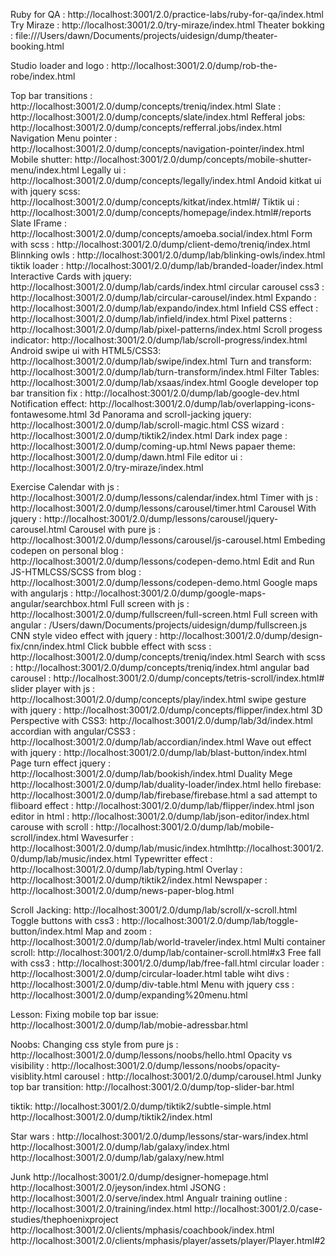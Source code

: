 Ruby for QA : http://localhost:3001/2.0/practice-labs/ruby-for-qa/index.html
Try Miraze  : http://localhost:3001/2.0/try-miraze/index.html
Theater bokking : file:///Users/dawn/Documents/projects/uidesign/dump/theater-booking.html

Studio
loader and logo : http://localhost:3001/2.0/dump/rob-the-robe/index.html

Top bar transitions : http://localhost:3001/2.0/dump/concepts/treniq/index.html
Slate : http://localhost:3001/2.0/dump/concepts/slate/index.html
Refferal jobs: http://localhost:3001/2.0/dump/concepts/refferral.jobs/index.html
Navigation Menu pointer : http://localhost:3001/2.0/dump/concepts/navigation-pointer/index.html
Mobile shutter: http://localhost:3001/2.0/dump/concepts/mobile-shutter-menu/index.html
Legally ui : http://localhost:3001/2.0/dump/concepts/legally/index.html
Andoid kitkat ui with jquery scss: http://localhost:3001/2.0/dump/concepts/kitkat/index.html#/
Tiktik ui : http://localhost:3001/2.0/dump/concepts/homepage/index.html#/reports
Slate IFrame : http://localhost:3001/2.0/dump/concepts/amoeba.social/index.html
Form with scss : http://localhost:3001/2.0/dump/client-demo/treniq/index.html
Blinnking owls : http://localhost:3001/2.0/dump/lab/blinking-owls/index.html
tiktik loader : http://localhost:3001/2.0/dump/lab/branded-loader/index.html
Interactive Cards with jquery: http://localhost:3001/2.0/dump/lab/cards/index.html
circular carousel css3 : http://localhost:3001/2.0/dump/lab/circular-carousel/index.html
Expando : http://localhost:3001/2.0/dump/lab/expando/index.html
Infield CSS effect : http://localhost:3001/2.0/dump/lab/infield/index.html
Pixel patterns : http://localhost:3001/2.0/dump/lab/pixel-patterns/index.html
Scroll progess indicator: http://localhost:3001/2.0/dump/lab/scroll-progress/index.html
Android swipe ui with HTML5/CSS3: http://localhost:3001/2.0/dump/lab/swipe/index.html
Turn and transform: http://localhost:3001/2.0/dump/lab/turn-transform/index.html
Filter Tables: http://localhost:3001/2.0/dump/lab/xsaas/index.html
Google developer top bar transition fix : http://localhost:3001/2.0/dump/lab/google-dev.html
Notification effect: http://localhost:3001/2.0/dump/lab/overlapping-icons-fontawesome.html
3d Panorama and scroll-jacking jquery: http://localhost:3001/2.0/dump/lab/scroll-magic.html
CSS wizard : http://localhost:3001/2.0/dump/tiktik2/index.html
Dark index page : http://localhost:3001/2.0/dump/coming-up.html
News papaer theme: http://localhost:3001/2.0/dump/dawn.html
File editor ui : http://localhost:3001/2.0/try-miraze/index.html

Exercise
Calendar with js : http://localhost:3001/2.0/dump/lessons/calendar/index.html
Timer with js : http://localhost:3001/2.0/dump/lessons/carousel/timer.html
Carousel With jquery : http://localhost:3001/2.0/dump/lessons/carousel/jquery-carousel.html
Carousel with pure js : http://localhost:3001/2.0/dump/lessons/carousel/js-carousel.html
Embeding codepen on personal blog : http://localhost:3001/2.0/dump/lessons/codepen-demo.html
Edit and Run JS-HTMLCSS/SCSS from blog : http://localhost:3001/2.0/dump/lessons/codepen-demo.html
Google maps with angularjs : http://localhost:3001/2.0/dump/google-maps-angular/searchbox.html
Full screen with js : http://localhost:3001/2.0/dump/fullscreen/full-screen.html
Full screen with angular : /Users/dawn/Documents/projects/uidesign/dump/fullscreen.js
CNN style video effect with jquery : http://localhost:3001/2.0/dump/design-fix/cnn/index.html
Click bubble effect with scss : http://localhost:3001/2.0/dump/concepts/treniq/index.html
Search with scss : http://localhost:3001/2.0/dump/concepts/treniq/index.html
angular bad carousel : http://localhost:3001/2.0/dump/concepts/tetris-scroll/index.html#
slider player with js : http://localhost:3001/2.0/dump/concepts/play/index.html
swipe gesture with jquery : http://localhost:3001/2.0/dump/concepts/flipper/index.html
3D Perspective with CSS3: http://localhost:3001/2.0/dump/lab/3d/index.html
accordian with angular/CSS3 : http://localhost:3001/2.0/dump/lab/accordian/index.html
Wave out effect with jquery : http://localhost:3001/2.0/dump/lab/blast-button/index.html
Page turn effect jquery : http://localhost:3001/2.0/dump/lab/bookish/index.html
Duality Mege   http://localhost:3001/2.0/dump/lab/duality-loader/index.html
hello firebase: http://localhost:3001/2.0/dump/lab/firebase/firebase.html
a sad attempt to fliboard effect : http://localhost:3001/2.0/dump/lab/flipper/index.html
json editor in html : http://localhost:3001/2.0/dump/lab/json-editor/index.html
carouse with scroll : http://localhost:3001/2.0/dump/lab/mobile-scroll/index.html
Wavesurfer : http://localhost:3001/2.0/dump/lab/music/index.htmlhttp://localhost:3001/2.0/dump/lab/music/index.html
Typewritter effect : http://localhost:3001/2.0/dump/lab/typing.html
Overlay : http://localhost:3001/2.0/dump/tiktik2/index.html
Newspaper : http://localhost:3001/2.0/dump/news-paper-blog.html

Scroll Jacking: http://localhost:3001/2.0/dump/lab/scroll/x-scroll.html
Toggle buttons with css3 : http://localhost:3001/2.0/dump/lab/toggle-button/index.html
Map and zoom : http://localhost:3001/2.0/dump/lab/world-traveler/index.html
Multi container scroll: http://localhost:3001/2.0/dump/lab/container-scroll.html#x3
Free fall with css3 : http://localhost:3001/2.0/dump/lab/free-fall.html
circular loader : http://localhost:3001/2.0/dump/circular-loader.html
table wiht divs : http://localhost:3001/2.0/dump/div-table.html
Menu with jquery css : http://localhost:3001/2.0/dump/expanding%20menu.html


Lesson:
Fixing mobile top bar issue: http://localhost:3001/2.0/dump/lab/mobie-adressbar.html

Noobs:
Changing css style from pure js : http://localhost:3001/2.0/dump/lessons/noobs/hello.html
Opacity vs visibility : http://localhost:3001/2.0/dump/lessons/noobs/opacity-visiblity.html
carousel : http://localhost:3001/2.0/dump/carousel.html
Junky top bar transition: http://localhost:3001/2.0/dump/top-slider-bar.html

tiktik:
http://localhost:3001/2.0/dump/tiktik2/subtle-simple.html
http://localhost:3001/2.0/dump/tiktik2/index.html

Star wars :
http://localhost:3001/2.0/dump/lessons/star-wars/index.html
http://localhost:3001/2.0/dump/lab/galaxy/index.html
http://localhost:3001/2.0/dump/lab/galaxy/new.html

Junk
http://localhost:3001/2.0/dump/designer-homepage.html
http://localhost:3001/2.0/jeyson/index.html
JSONG : http://localhost:3001/2.0/serve/index.html
Angualr training outline : http://localhost:3001/2.0/training/index.html
http://localhost:3001/2.0/case-studies/thephoenixproject
http://localhost:3001/2.0/clients/mphasis/coachbook/index.html
http://localhost:3001/2.0/clients/mphasis/player/assets/player/Player.html#2